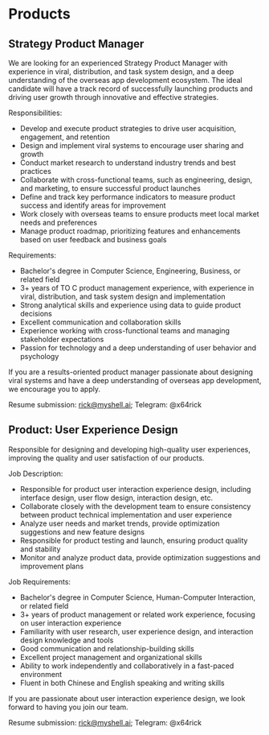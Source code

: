 # Products

## Strategy Product Manager

We are looking for an experienced Strategy Product Manager with experience in viral, distribution, and task system design, and a deep understanding of the overseas app development ecosystem. The ideal candidate will have a track record of successfully launching products and driving user growth through innovative and effective strategies.

Responsibilities:

* Develop and execute product strategies to drive user acquisition, engagement, and retention
* Design and implement viral systems to encourage user sharing and growth
* Conduct market research to understand industry trends and best practices
* Collaborate with cross-functional teams, such as engineering, design, and marketing, to ensure successful product launches
* Define and track key performance indicators to measure product success and identify areas for improvement
* Work closely with overseas teams to ensure products meet local market needs and preferences
* Manage product roadmap, prioritizing features and enhancements based on user feedback and business goals

Requirements:

* Bachelor's degree in Computer Science, Engineering, Business, or related field
* 3+ years of TO C product management experience, with experience in viral, distribution, and task system design and implementation
* Strong analytical skills and experience using data to guide product decisions
* Excellent communication and collaboration skills
* Experience working with cross-functional teams and managing stakeholder expectations
* Passion for technology and a deep understanding of user behavior and psychology

If you are a results-oriented product manager passionate about designing viral systems and have a deep understanding of overseas app development, we encourage you to apply.

Resume submission: rick@myshell.ai; Telegram: @x64rick

## Product: User Experience Design

Responsible for designing and developing high-quality user experiences, improving the quality and user satisfaction of our products.

Job Description:

* Responsible for product user interaction experience design, including interface design, user flow design, interaction design, etc.
* Collaborate closely with the development team to ensure consistency between product technical implementation and user experience
* Analyze user needs and market trends, provide optimization suggestions and new feature designs
* Responsible for product testing and launch, ensuring product quality and stability
* Monitor and analyze product data, provide optimization suggestions and improvement plans

Job Requirements:

* Bachelor's degree in Computer Science, Human-Computer Interaction, or related field
* 3+ years of product management or related work experience, focusing on user interaction experience
* Familiarity with user research, user experience design, and interaction design knowledge and tools
* Good communication and relationship-building skills
* Excellent project management and organizational skills
* Ability to work independently and collaboratively in a fast-paced environment
* Fluent in both Chinese and English speaking and writing skills

If you are passionate about user interaction experience design, we look forward to having you join our team.

Resume submission: rick@myshell.ai; Telegram: @x64rick